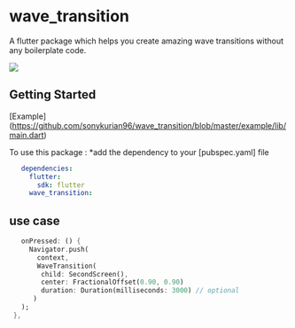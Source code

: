 # wave_transition

A flutter package which helps you create amazing wave transitions
without any boilerplate code.

![](https://im2.ezgif.com/tmp/ezgif-2-63bbf8d939e5.gif)

## Getting Started

[Example] (https://github.com/sonykurian96/wave_transition/blob/master/example/lib/main.dart)

To use this package : *add the dependency to your [pubspec.yaml] file

```yaml
   dependencies:
     flutter:
       sdk: flutter
     wave_transition:
```

## use case

```dart
   onPressed: () {
     Navigator.push(
       context,
       WaveTransition(
        child: SecondScreen(),
        center: FractionalOffset(0.90, 0.90)
        duration: Duration(milliseconds: 3000) // optional
      )
   );
 },
```